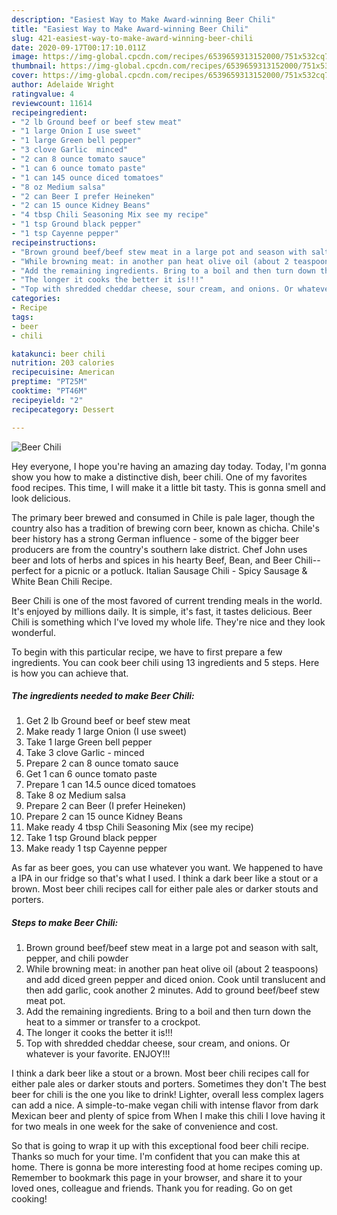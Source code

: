 ```yaml
---
description: "Easiest Way to Make Award-winning Beer Chili"
title: "Easiest Way to Make Award-winning Beer Chili"
slug: 421-easiest-way-to-make-award-winning-beer-chili
date: 2020-09-17T00:17:10.011Z
image: https://img-global.cpcdn.com/recipes/6539659313152000/751x532cq70/beer-chili-recipe-main-photo.jpg
thumbnail: https://img-global.cpcdn.com/recipes/6539659313152000/751x532cq70/beer-chili-recipe-main-photo.jpg
cover: https://img-global.cpcdn.com/recipes/6539659313152000/751x532cq70/beer-chili-recipe-main-photo.jpg
author: Adelaide Wright
ratingvalue: 4
reviewcount: 11614
recipeingredient:
- "2 lb Ground beef or beef stew meat"
- "1 large Onion I use sweet"
- "1 large Green bell pepper"
- "3 clove Garlic  minced"
- "2 can 8 ounce tomato sauce"
- "1 can 6 ounce tomato paste"
- "1 can 145 ounce diced tomatoes"
- "8 oz Medium salsa"
- "2 can Beer I prefer Heineken"
- "2 can 15 ounce Kidney Beans"
- "4 tbsp Chili Seasoning Mix see my recipe"
- "1 tsp Ground black pepper"
- "1 tsp Cayenne pepper"
recipeinstructions:
- "Brown ground beef/beef stew meat in a large pot and season with salt, pepper, and chili powder"
- "While browning meat: in another pan heat olive oil (about 2 teaspoons) and add diced green pepper and diced onion. Cook until translucent and then add garlic, cook another 2 minutes. Add to ground beef/beef stew meat pot."
- "Add the remaining ingredients. Bring to a boil and then turn down the heat to a simmer or transfer to a crockpot."
- "The longer it cooks the better it is!!!"
- "Top with shredded cheddar cheese, sour cream, and onions. Or whatever is your favorite. ENJOY!!!"
categories:
- Recipe
tags:
- beer
- chili

katakunci: beer chili 
nutrition: 203 calories
recipecuisine: American
preptime: "PT25M"
cooktime: "PT46M"
recipeyield: "2"
recipecategory: Dessert

---
```



![Beer Chili](https://img-global.cpcdn.com/recipes/6539659313152000/751x532cq70/beer-chili-recipe-main-photo.jpg)

Hey everyone, I hope you're having an amazing day today. Today, I'm gonna show you how to make a distinctive dish, beer chili. One of my favorites food recipes. This time, I will make it a little bit tasty. This is gonna smell and look delicious.

The primary beer brewed and consumed in Chile is pale lager, though the country also has a tradition of brewing corn beer, known as chicha. Chile&#39;s beer history has a strong German influence - some of the bigger beer producers are from the country&#39;s southern lake district. Chef John uses beer and lots of herbs and spices in his hearty Beef, Bean, and Beer Chili--perfect for a picnic or a potluck. Italian Sausage Chili - Spicy Sausage &amp; White Bean Chili Recipe.

Beer Chili is one of the most favored of current trending meals in the world. It's enjoyed by millions daily. It is simple, it's fast, it tastes delicious. Beer Chili is something which I've loved my whole life. They're nice and they look wonderful.


To begin with this particular recipe, we have to first prepare a few ingredients. You can cook beer chili using 13 ingredients and 5 steps. Here is how you can achieve that.

<!--inarticleads1-->

##### The ingredients needed to make Beer Chili:

1. Get 2 lb Ground beef or beef stew meat
1. Make ready 1 large Onion (I use sweet)
1. Take 1 large Green bell pepper
1. Take 3 clove Garlic - minced
1. Prepare 2 can 8 ounce tomato sauce
1. Get 1 can 6 ounce tomato paste
1. Prepare 1 can 14.5 ounce diced tomatoes
1. Take 8 oz Medium salsa
1. Prepare 2 can Beer (I prefer Heineken)
1. Prepare 2 can 15 ounce Kidney Beans
1. Make ready 4 tbsp Chili Seasoning Mix (see my recipe)
1. Take 1 tsp Ground black pepper
1. Make ready 1 tsp Cayenne pepper


As far as beer goes, you can use whatever you want. We happened to have a IPA in our fridge so that&#39;s what I used. I think a dark beer like a stout or a brown. Most beer chili recipes call for either pale ales or darker stouts and porters. 

<!--inarticleads2-->

##### Steps to make Beer Chili:

1. Brown ground beef/beef stew meat in a large pot and season with salt, pepper, and chili powder
1. While browning meat: in another pan heat olive oil (about 2 teaspoons) and add diced green pepper and diced onion. Cook until translucent and then add garlic, cook another 2 minutes. Add to ground beef/beef stew meat pot.
1. Add the remaining ingredients. Bring to a boil and then turn down the heat to a simmer or transfer to a crockpot.
1. The longer it cooks the better it is!!!
1. Top with shredded cheddar cheese, sour cream, and onions. Or whatever is your favorite. ENJOY!!!


I think a dark beer like a stout or a brown. Most beer chili recipes call for either pale ales or darker stouts and porters. Sometimes they don&#39;t The best beer for chili is the one you like to drink! Lighter, overall less complex lagers can add a nice. A simple-to-make vegan chili with intense flavor from dark Mexican beer and plenty of spice from When I make this chili I love having it for two meals in one week for the sake of convenience and cost. 

So that is going to wrap it up with this exceptional food beer chili recipe. Thanks so much for your time. I'm confident that you can make this at home. There is gonna be more interesting food at home recipes coming up. Remember to bookmark this page in your browser, and share it to your loved ones, colleague and friends. Thank you for reading. Go on get cooking!
